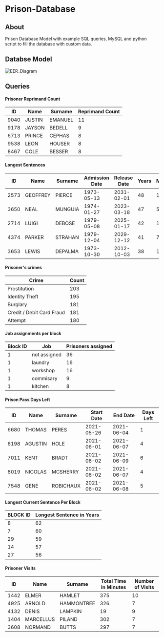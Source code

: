 # Prison-Database
## About
Prison Database Model with example SQL queries, MySQL and python script to fill the database with custom data.

## Databse Model
![EER_Diagram](https://user-images.githubusercontent.com/61971053/120490176-7b99ae00-c3b8-11eb-9ceb-784ce5958b25.png)

## Queries

#### Prisoner Reprimand Count
|ID|Name|Surname|Reprimand Count|
|----|------|-------|--|
|9040|JUSTIN|EMANUEL|11|
|9178|JAYSON|BEDELL |9 |
|6713|PRINCE|CEPHAS |8 |
|9538|LEON  |HOUSER |8 |
|8467|COLE  |BESSER |8 |

#### Longest Sentences
|ID|Name|Surname|Admission Date|Release Date|Years|Months|Days|Days Left|
|---|--------|--------|-----------|----------|----|--|--|-------|
|2573|GEOFFREY|PIERCE	|1973-05-13	|2031-02-01|	48|	1|22|3530|
|3650|NEAL    |MUNGUIA	|1974-01-27 |2023-03-18|	47|	5|8 |653|
|2714|LUIGI   |DEBOSE	|1979-05-08	|2025-01-17|	42|	1|27|1324|
|4374|PARKER	 |STRAHAN	|1979-12-04	|2029-12-12|	41|	7|1	|3114|
|3653|LEWIS	 |DEPALMA	|1973-10-30	|2012-10-03|	38|	1|6	|Released|


#### Prisoner's crimes
|Crime|Count|
|----|----|
|Prostitution|	203|
|Identity Theft|	195|
|Burglary|	181|
|Credit / Debit Card Fraud|	181|
|Attempt|	180|

#### Job assignments per block
|Block ID|Job|Prisoners assigned|
|----|----|----|
|1	|not assigned|	36|
|1	|laundry	|16|
|1|	workshop	|16|
|1|	commisary|	9|
|1|	kitchen	|8|

#### Prison Pass Days Left
|ID|Name|Surname|Start Date|End Date|Days Left|
|----|----|----|---|----|----|
|6680	|THOMAS|	PERES|2021-05-26|	2021-06-04	|1|
|6198	|AGUSTIN	|HOLE	|2021-06-01|	2021-06-07|	4|
|7011	|KENT	|BRADT	|2021-06-02|	2021-06-09	|6|
|8019	|NICOLAS|MCSHERRY	|2021-06-02	|2021-06-07|	4|
|7548	|GENE	|ROBICHAUX	|2021-06-02	|2021-06-08|	5|


#### Longest Current Sentence Per Block
|BLOCK ID |Longest Sentence in Years|
|-|-|
|8	|62|
|7	|60|
|29|	59|
|14	|57|
|27|	56|

#### Prisoner Visits

|ID|Name|Surname|Total Time in Minutes|Number of Visits|
|----|------|-----|-----|---|
|1442 |ELMER|	HAMLET     | 375	|10|
|4925	|ARNOLD	|HAMMONTREE| 326|	7|
|4132	|DENIS|	LAMPKIN	   | 19|	9|
|1404	|MARCELLUS	|PILAND| 302|	7|
|3608	|NORMAND|	BUTTS    |  297|	7|
